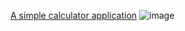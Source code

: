 <a href="https://akhilcharugulla.github.io/calculator-for-deployment/" target="_blank">A simple calculator application</a>
![image](https://github.com/user-attachments/assets/2d1b3c06-b317-4a29-baf6-4dfaa9efea89)
